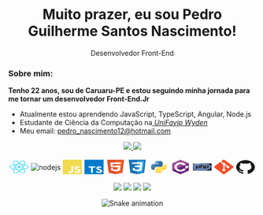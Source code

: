 <h1 align='center'>
  Muito prazer, eu sou Pedro Guilherme Santos Nascimento!
</h1>

<p align='center'>
  Desenvolvedor Front-End
</p>

### Sobre mim:

<p>
  <strong>
    Tenho 22 anos, sou de Caruaru-PE e estou seguindo minha jornada para me tornar um desenvolvedor Front-End.Jr
  </strong>
</p>

- Atualmente estou aprendendo JavaScript, TypeScript, Angular, Node.js
- Estudante de Ciência da Computação na<a href="https://www.wyden.com.br/"><i> UniFavip Wyden</i></a> 
- Meu email: pedro_nascimento12@hotmail.com

</div>


<!-- <h1 align="center"> 
  UniFavip Wyden
</h1>

<p align="center"><i>"A UniFavip Wyden é uma faculdade de qualidade de ensino com mais de 20 anos no mercado. Com cursos de Graduação e Pós-Graduação com qualidade nas modalidades presencial e à distância.
   "</i></p> -->

<div align="center">
  <a href="https://github.com/PedrogSantoss">
    <img height="150em" src="https://github-readme-stats.vercel.app/api?username=PedrogSantoss&show_icons=true&hide_border=true&count_private=true&theme=dracula&hide_border"/>
    <img height="150em" src="https://github-readme-stats.vercel.app/api/top-langs/?username=PedrogSantoss&langs_count=10&count_private=true&hide_border=true&theme=dracula&layout=compact"/>
  </a>
</div>

<div align="center" valign="top"><br>
  <img align="center" alt="React" height="30" width="40" src="https://raw.githubusercontent.com/devicons/devicon/master/icons/react/react-original.svg">
  <img align="center" alt="nodejs" height="30" width="40" src="https://cdn.worldvectorlogo.com/logos/nodejs-icon.svg">
  <img align="center" alt="Js" height="30" width="40" src="https://raw.githubusercontent.com/devicons/devicon/master/icons/javascript/javascript-plain.svg">
  <img align="center" alt="Js" height="30" width="40" src="https://raw.githubusercontent.com/devicons/devicon/master/icons/typescript/typescript-plain.svg">
  <img align="center" alt="HTML" height="30" width="40" src="https://raw.githubusercontent.com/devicons/devicon/master/icons/html5/html5-original.svg">
  <img align="center" alt="CSS" height="30" width="40" src="https://raw.githubusercontent.com/devicons/devicon/master/icons/css3/css3-original.svg">
  <img align="center" alt="Python" height="30" width="40" src="https://raw.githubusercontent.com/devicons/devicon/master/icons/python/python-original.svg">
  <img align="center" alt="Csharp" height="30" width="40" src="https://raw.githubusercontent.com/devicons/devicon/master/icons/csharp/csharp-original.svg">
  <img align="center" alt="php" height="30" width="40" src="https://raw.githubusercontent.com/devicons/devicon/master/icons/php/php-original.svg">
  <img align="center" alt="git" height="30" width="40" src="https://raw.githubusercontent.com/devicons/devicon/master/icons/git/git-original.svg">
  <!--<img align="center" alt="github" height="35" width="35" src="/assets/GitHub.png">-->
  <img align="center" alt="github" height="30" width="40" src="https://raw.githubusercontent.com/devicons/devicon/master/icons/github/github-original.svg">
</div><br>

<div align="center">
  <a href="https://www.instagram.com/pedrogsantoss/" target="_blank"><img src="https://img.shields.io/badge/-Instagram-%23E4405F?style=for-the-badge&logo=instagram&logoColor=white" target="_blank"></a>
  <a href="https://www.linkedin.com/in/pedro-guilherme-santos-nascimento-588a33180/" target="_blank"><img src="https://img.shields.io/badge/-LinkedIn-%230077B5?style=for-the-badge&logo=linkedin&logoColor=white" target="_blank"></a>
  <a href="https://api.whatsapp.com/send/?phone=%2B5581998425105&text&app_absent=0" target="_blank"><img src="https://img.shields.io/badge/WhatsApp-25D366?style=for-the-badge&logo=whatsapp&logoColor=white" target="_blank"></a>
  <a href="pedros.nascimento12@gmail.com"><img src="https://img.shields.io/badge/-Gmail-%23333?style=for-the-badge&logo=gmail&logoColor=white" target="_blank"></a>
</div>

<div align="center">
  
  ![Snake animation](https://github.com/PedrogSantoss/PedrogSantoss/blob/output/github-contribution-grid-snake.svg)
</div>
